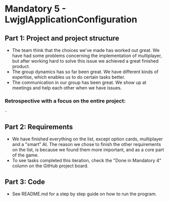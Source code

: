 # Mandatory 5 - LwjglApplicationConfiguration

## Part 1: Project and project structure
- The team think that the choices we've made has worked out great. We have had some problems concerning the implementation of multiplayer, but after working hard to solve this issue we achieved a great finished product.
- The group dynamics has so far been great. We have different kinds of expertise, which enables us to do certain tasks better.
- The communication in our group has been great. We show up at meetings and help each other when we have issues. 
### Retrospective with a focus on the entire project:
    - 

## Part 2: Requirements
- We have finished everything on the list, except option cards, multiplayer and a "smart" AI.
The reason we chose to finish the other requirements on the list, is because we found them more important, and as a core part of the game.
 - To see tasks completed this iteration, check the "Done in Mandatory 4" column on the GitHub project board.


    
## Part 3: Code
- See README.md for a step by step guide on how to run the program.